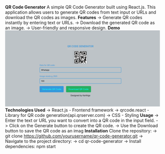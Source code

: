 **QR Code Generator**
A simple QR Code Generator built using React.js. This application allows users to generate QR codes from text input or URLs and download the QR codes as images.
**Features**
  -> Generate QR codes instantly by entering text or URLs.
  -> Download the generated QR code as an image.
  -> User-friendly and responsive design.
**Demo**
![image alt](https://github.com/Karthigaravinr/QR-Code/blob/e79fbe728e8b598a82b9679bc3238f293da9596c/qr.png)
**Technologies Used**
  -> React.js - Frontend framework
  -> qrcode.react - Library for QR code generation(api.qrserver.com)
  -> CSS - Styling
**Usage**
  -> Enter the text or URL you want to convert into a QR code in the input field.
  -> Click on the Generate button to create the QR code.
  -> Use the Download button to save the QR code as an imag
**Installation** 
Clone the repository:
  -> git clone https://github.com/yourusername/qr-code-generator.git
  -> Navigate to the project directory:
  -> cd qr-code-generator
  -> Install dependencies: npm start
